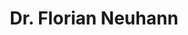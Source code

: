 ---
title: Dr. Florian Neuhann
project: Project Coordinator
meta: Senior Researcher
type: team-member
category: team-member
image: neuhann_florian.png
mail: florian.neuhann@uni-heidelberg.de
publication: "https://www.researchgate.net/profile/Florian_Neuhann"
---